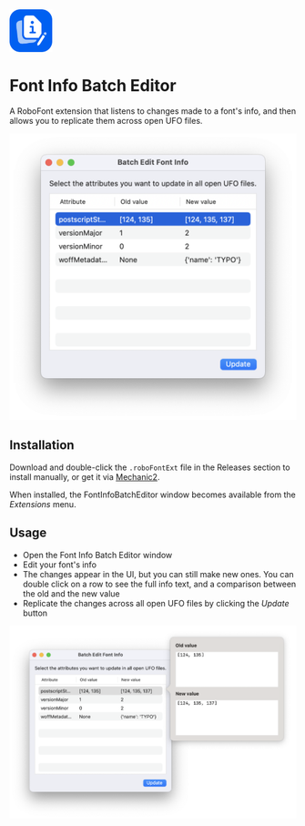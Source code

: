 <img src="FontInfoBatchEditorMechanicIcon.png" alt="extension icon" width="75px"/>

Font Info Batch Editor
==========

A RoboFont extension that listens to changes made to a font's info, and then allows you to replicate them across open UFO files.

![](window.png)

Installation
------------

Download and double-click the `.roboFontExt` file in the Releases section to install manually, or get it via [Mechanic2](http://robofontmechanic.com/).

When installed, the FontInfoBatchEditor window becomes available from the _Extensions_ menu.

Usage
-----

- Open the Font Info Batch Editor window
- Edit your font's info
- The changes appear in the UI, but you can still make new ones. You can double click on a row to see the full info text, and a comparison between the old and the new value
- Replicate the changes across all open UFO files by clicking the *Update* button

![](popover.png)